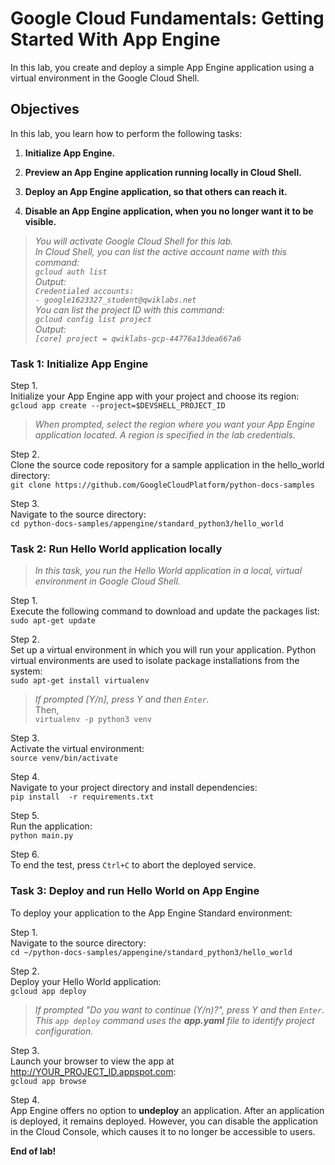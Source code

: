 # Google Cloud Fundamentals: Getting Started With App Engine

In this lab, you create and deploy a simple App Engine application using a virtual environment in the Google Cloud Shell.

## Objectives

In this lab, you learn how to perform the following tasks:

1. __Initialize App Engine.__

2. __Preview an App Engine application running locally in Cloud Shell.__

3. __Deploy an App Engine application, so that others can reach it.__

4. __Disable an App Engine application, when you no longer want it to be visible.__

> *You will activate Google Cloud Shell for this lab.  
In Cloud Shell, you can list the active account name with this command:  
`gcloud auth list`  
Output:  
`Credentialed accounts:`  
 `- google1623327_student@qwiklabs.net`  
You can list the project ID with this command:  
`gcloud config list project`  
Output:  
`[core]
project = qwiklabs-gcp-44776a13dea667a6`*

### Task 1: Initialize App Engine

Step 1.  
Initialize your App Engine app with your project and choose its region:  
`gcloud app create --project=$DEVSHELL_PROJECT_ID`  
> *When prompted, select the region where you want your App Engine application located. A region is specified in the lab credentials.*

Step 2.  
Clone the source code repository for a sample application in the hello_world directory:  
`git clone https://github.com/GoogleCloudPlatform/python-docs-samples`

Step 3.  
Navigate to the source directory:  
`cd python-docs-samples/appengine/standard_python3/hello_world`

### Task 2: Run Hello World application locally

> *In this task, you run the Hello World application in a local, virtual environment in Google Cloud Shell.*

Step 1.  
Execute the following command to download and update the packages list:  
`sudo apt-get update`  

Step 2.  
Set up a virtual environment in which you will run your application. Python virtual environments are used to isolate package installations from the system:  
`sudo apt-get install virtualenv`  
> *If prompted [Y/n], press Y and then `Enter`.*    
Then,  
`virtualenv -p python3 venv`  

Step 3.  
Activate the virtual environment:   
`source venv/bin/activate`  

Step 4.  
Navigate to your project directory and install dependencies:   
`pip install  -r requirements.txt`  

Step 5.  
Run the application:  
`python main.py`

Step 6.  
To end the test, press `Ctrl+C` to abort the deployed service.

### Task 3: Deploy and run Hello World on App Engine 

To deploy your application to the App Engine Standard environment:  

Step 1.  
Navigate to the source directory:  
`cd ~/python-docs-samples/appengine/standard_python3/hello_world`  

Step 2.  
Deploy your Hello World application:  
`gcloud app deploy`  
> *If prompted "Do you want to continue (Y/n)?", press Y and then `Enter`.*  
> *This `app deploy` command uses the __app.yaml__ file to identify project configuration.*  

Step 3.  
Launch your browser to view the app at http://YOUR_PROJECT_ID.appspot.com:  
`gcloud app browse`  

Step 4.  
App Engine offers no option to __undeploy__ an application. After an application is deployed, it remains deployed. However, you can disable the application in the Cloud Console, which causes it to no longer be accessible to users.  

__End of lab!__